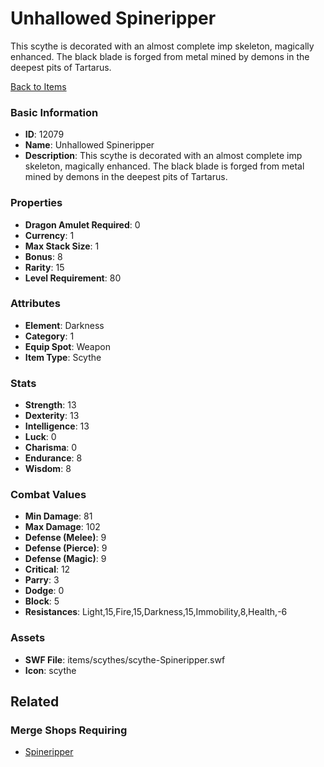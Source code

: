 # Unhallowed Spineripper

This scythe is decorated with an almost complete imp skeleton, magically enhanced.  The black blade is forged from metal mined by demons in the deepest pits of Tartarus. 

[Back to Items](../items.md)

### Basic Information

- **ID**: 12079
- **Name**: Unhallowed Spineripper
- **Description**: This scythe is decorated with an almost complete imp skeleton, magically enhanced.  The black blade is forged from metal mined by demons in the deepest pits of Tartarus. 

### Properties

- **Dragon Amulet Required**: 0
- **Currency**: 1
- **Max Stack Size**: 1
- **Bonus**: 8
- **Rarity**: 15
- **Level Requirement**: 80

### Attributes

- **Element**: Darkness
- **Category**: 1
- **Equip Spot**: Weapon
- **Item Type**: Scythe

### Stats

- **Strength**: 13
- **Dexterity**: 13
- **Intelligence**: 13
- **Luck**: 0
- **Charisma**: 0
- **Endurance**: 8
- **Wisdom**: 8

### Combat Values

- **Min Damage**: 81
- **Max Damage**: 102
- **Defense (Melee)**: 9
- **Defense (Pierce)**: 9
- **Defense (Magic)**: 9
- **Critical**: 12
- **Parry**: 3
- **Dodge**: 0
- **Block**: 5
- **Resistances**: Light,15,Fire,15,Darkness,15,Immobility,8,Health,-6

### Assets

- **SWF File**: items/scythes/scythe-Spineripper.swf
- **Icon**: scythe

## Related

### Merge Shops Requiring

- [Spineripper](../merge-shops/89-spineripper.md)


